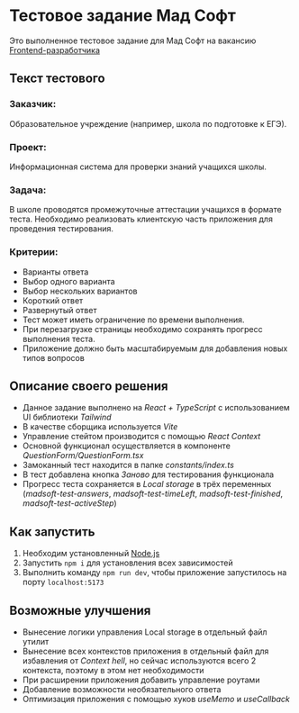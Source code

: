 # Тестовое задание Мад Софт

Это выполненное тестовое задание для Мад Софт на вакансию [Frontend-разработчика](https://hh.ru/vacancy/100629428)

## Текст тестового

### Заказчик:

Образовательное учреждение (например, школа по подготовке к ЕГЭ).

### Проект:

Информационная система для проверки знаний учащихся школы.

### Задача:

В школе проводятся промежуточные аттестации учащихся в формате теста. Необходимо реализовать клиентскую часть приложения для проведения тестирования.

### Критерии:

- Варианты ответа
- Выбор одного варианта
- Выбор нескольких вариантов
- Короткий ответ
- Развернутый ответ
- Тест может иметь ограничение по времени выполнения.
- При перезагрузке страницы необходимо сохранять прогресс выполнения теста.
- Приложение должно быть масштабируемым для добавления новых типов вопросов

## Описание своего решения

- Данное задание выполнено на _React + TypeScript_ с использованием UI библиотеки _Tailwind_
- В качестве сборщика используется _Vite_
- Управление стейтом производится с помощью _React Context_
- Основной функционал осуществляется в компоненте _QuestionForm/QuestionForm.tsx_
- Замоканный тест находится в папке _constants/index.ts_
- В тест добавлена кнопка _Заново_ для тестирования функционала
- Прогресс теста сохраняется в _Local storage_ в трёх переменных (_madsoft-test-answers_, _madsoft-test-timeLeft_, _madsoft-test-finished_, _madsoft-test-activeStep_)

## Как запустить

1. Необходим установленный [Node.js](https://nodejs.org/en)
2. Запустить `npm i` для установления всех зависимостей
3. Выполнить команду `npm run dev`, чтобы приложение запустилось на порту `localhost:5173`

## Возможные улучшения

- Вынесение логики управления Local storage в отдельный файл утилит
- Вынесение всех контекстов приложения в отдельный файл для избавления от _Context hell_, но сейчас используются всего 2 контекста, поэтому в этом нет необходимости
- При расширении приложения добавить управление роутами
- Добавление возможности необязательного ответа
- Оптимизация приложения с помощью хуков _useMemo_ и _useCallback_
